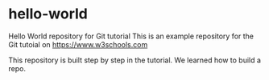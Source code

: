 # hello-world
Hello World repository for Git tutorial
This is an example repository for the Git tutoial on https://www.w3schools.com

This repository is built step by step in the tutorial.
We learned how to build a repo.
